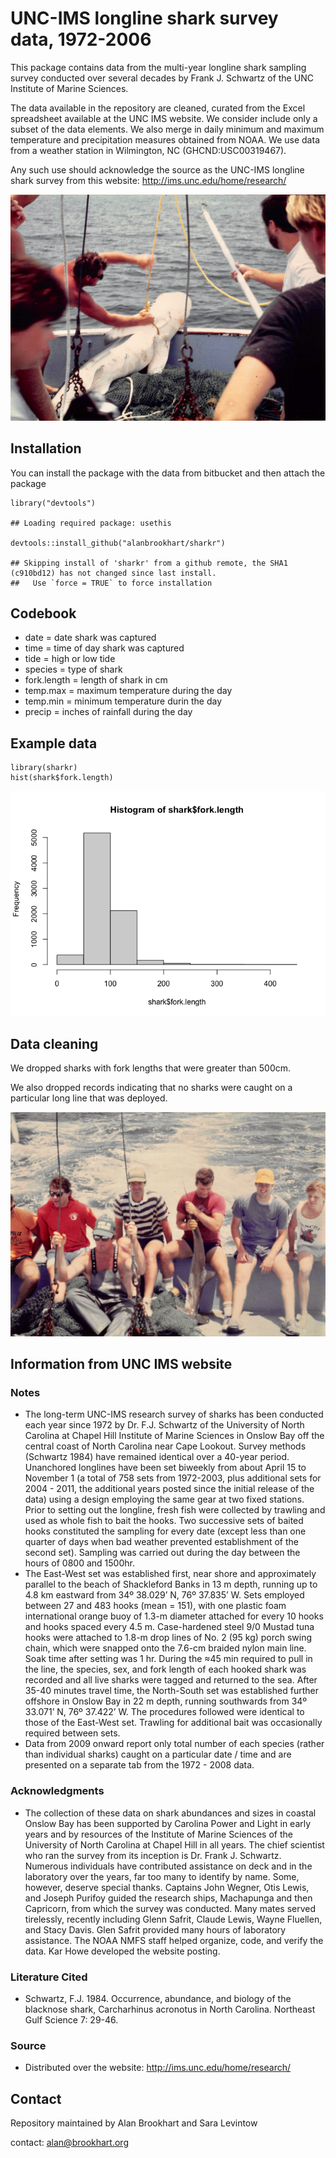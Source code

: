 UNC-IMS longline shark survey data, 1972-2006
=============================================

This package contains data from the multi-year longline shark sampling
survey conducted over several decades by Frank J. Schwartz of the UNC
Institute of Marine Sciences.

The data available in the repository are cleaned, curated from the Excel
spreadsheet available at the UNC IMS website. We consider include only a
subset of the data elements. We also merge in daily minimum and maximum
temperature and precipitation measures obtained from NOAA. We use data
from a weather station in Wilmington, NC (GHCND:USC00319467).

Any such use should acknowledge the source as the UNC-IMS longline shark
survey from this website:
<a href="http://ims.unc.edu/home/research/" class="uri">http://ims.unc.edu/home/research/</a>

![](shark_trip2.png)

Installation
------------

You can install the package with the data from bitbucket and then attach
the package

    library("devtools")

    ## Loading required package: usethis

    devtools::install_github("alanbrookhart/sharkr")

    ## Skipping install of 'sharkr' from a github remote, the SHA1 (c910bd12) has not changed since last install.
    ##   Use `force = TRUE` to force installation

Codebook
--------

-   date = date shark was captured
-   time = time of day shark was captured
-   tide = high or low tide
-   species = type of shark
-   fork.length = length of shark in cm
-   temp.max = maximum temperature during the day
-   temp.min = minimum temperature durin the day
-   precip = inches of rainfall during the day

Example data
------------

    library(sharkr)
    hist(shark$fork.length)

![](README_files/figure-markdown_strict/unnamed-chunk-2-1.png)

Data cleaning
-------------

We dropped sharks with fork lengths that were greater than 500cm.

We also dropped records indicating that no sharks were caught on a
particular long line that was deployed.

![](shark_trip.png)

Information from UNC IMS website
--------------------------------

### Notes

-   The long-term UNC-IMS research survey of sharks has been conducted
    each year since 1972 by Dr. F.J. Schwartz of the University of North
    Carolina at Chapel Hill Institute of Marine Sciences in Onslow Bay
    off the central coast of North Carolina near Cape Lookout. Survey
    methods (Schwartz 1984) have remained identical over a 40-year
    period. Unanchored longlines have been set biweekly from about April
    15 to November 1 (a total of 758 sets from 1972-2003, plus
    additional sets for 2004 - 2011, the additional years posted since
    the initial release of the data) using a design employing the same
    gear at two fixed stations. Prior to setting out the longline, fresh
    fish were collected by trawling and used as whole fish to bait the
    hooks. Two successive sets of baited hooks constituted the sampling
    for every date (except less than one quarter of days when bad
    weather prevented establishment of the second set). Sampling was
    carried out during the day between the hours of 0800 and 1500hr.
-   The East-West set was established first, near shore and
    approximately parallel to the beach of Shackleford Banks in 13 m
    depth, running up to 4.8 km eastward from 34º 38.029’ N, 76º
    37.835’ W. Sets employed between 27 and 483 hooks (mean = 151), with
    one plastic foam international orange buoy of 1.3-m diameter
    attached for every 10 hooks and hooks spaced every 4.5 m.
    Case-hardened steel 9/0 Mustad tuna hooks were attached to 1.8-m
    drop lines of No. 2 (95 kg) porch swing chain, which were snapped
    onto the 7.6-cm braided nylon main line. Soak time after setting was
    1 hr. During the ≈45 min required to pull in the line, the species,
    sex, and fork length of each hooked shark was recorded and all live
    sharks were tagged and returned to the sea. After 35-40 minutes
    travel time, the North-South set was established further offshore in
    Onslow Bay in 22 m depth, running southwards from 34º 33.071’ N, 76º
    37.422’ W. The procedures followed were identical to those of the
    East-West set. Trawling for additional bait was occasionally
    required between sets.
-   Data from 2009 onward report only total number of each species
    (rather than individual sharks) caught on a particular date / time
    and are presented on a separate tab from the 1972 - 2008 data.

### Acknowledgments

-   The collection of these data on shark abundances and sizes in
    coastal Onslow Bay has been supported by Carolina Power and Light in
    early years and by resources of the Institute of Marine Sciences of
    the University of North Carolina at Chapel Hill in all years. The
    chief scientist who ran the survey from its inception is
    Dr. Frank J. Schwartz. Numerous individuals have contributed
    assistance on deck and in the laboratory over the years, far too
    many to identify by name. Some, however, deserve special thanks.
    Captains John Wegner, Otis Lewis, and Joseph Purifoy guided the
    research ships, Machapunga and then Capricorn, from which the survey
    was conducted. Many mates served tirelessly, recently including
    Glenn Safrit, Claude Lewis, Wayne Fluellen, and Stacy Davis. Glen
    Safrit provided many hours of laboratory assistance. The NOAA NMFS
    staff helped organize, code, and verify the data. Kar Howe developed
    the website posting.

### Literature Cited

-   Schwartz, F.J. 1984. Occurrence, abundance, and biology of the
    blacknose shark, Carcharhinus acronotus in North Carolina. Northeast
    Gulf Science 7: 29-46.

### Source

-   Distributed over the website:
    <a href="http://ims.unc.edu/home/research/" class="uri">http://ims.unc.edu/home/research/</a>

Contact
-------

Repository maintained by Alan Brookhart and Sara Levintow

contact:
<a href="mailto:alan@brookhart.org" class="email">alan@brookhart.org</a>
